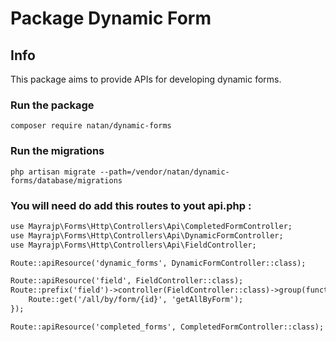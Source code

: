 # Package Dynamic Form

## Info

This package aims to provide APIs for developing dynamic forms.

### Run the package

`composer require natan/dynamic-forms`

### Run the migrations 

`php artisan migrate --path=/vendor/natan/dynamic-forms/database/migrations`

### You will need do add this routes to yout api.php :

```diff
use Mayrajp\Forms\Http\Controllers\Api\CompletedFormController;
use Mayrajp\Forms\Http\Controllers\Api\DynamicFormController;
use Mayrajp\Forms\Http\Controllers\Api\FieldController;

Route::apiResource('dynamic_forms', DynamicFormController::class);

Route::apiResource('field', FieldController::class);
Route::prefix('field')->controller(FieldController::class)->group(function () {
    Route::get('/all/by/form/{id}', 'getAllByForm');
});

Route::apiResource('completed_forms', CompletedFormController::class);
```








